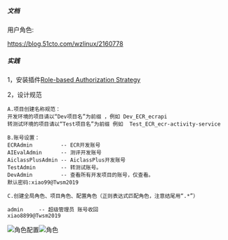 ##### 文档

用户角色:

<https://blog.51cto.com/wzlinux/2160778>

##### 实践

1，安装插件[Role-based Authorization Strategy](https://wiki.jenkins.io/display/JENKINS/Role+Strategy+Plugin)

2，设计规范

```
A.项目创建名称规范：
开发环境的项目请以“Dev项目名”为前缀 ，例如 Dev_ECR_ecrapi
转测试环境的项目请以“Test项目名”为前缀 例如  Test_ECR_ecr-activity-service

B.账号设置：
ECRAdmin         -- ECR开发账号       
AIEvalAdmin      -- 测评开发账号
AiclassPlusAdmin -- AiclassPlus开发账号
TestAdmin        -- 转测试账号。    
DevAdmin         -- 查看所有开发项目的账号，仅查看。
默认密码:xiao99@Twsm2019

C.创建全局角色、项目角色、配置角色（正则表达式匹配角色，注意结尾用“.*”）

admin     -- 超级管理员 账号收回  
xiao8899@Twsm2019

```

![角色配置](E:\workspace_train1\emulate\common\角色配置.bmp)![角色](E:\workspace_train1\emulate\common\角色.bmp)